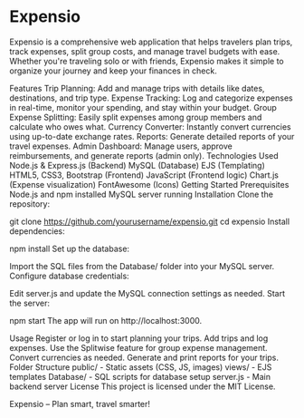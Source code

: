 # Expensio
Expensio is a comprehensive web application that helps travelers plan trips, track expenses, split group costs, and manage travel budgets with ease. Whether you're traveling solo or with friends, Expensio makes it simple to organize your journey and keep your finances in check.

Features
Trip Planning: Add and manage trips with details like dates, destinations, and trip type.
Expense Tracking: Log and categorize expenses in real-time, monitor your spending, and stay within your budget.
Group Expense Splitting: Easily split expenses among group members and calculate who owes what.
Currency Converter: Instantly convert currencies using up-to-date exchange rates.
Reports: Generate detailed reports of your travel expenses.
Admin Dashboard: Manage users, approve reimbursements, and generate reports (admin only).
Technologies Used
Node.js & Express.js (Backend)
MySQL (Database)
EJS (Templating)
HTML5, CSS3, Bootstrap (Frontend)
JavaScript (Frontend logic)
Chart.js (Expense visualization)
FontAwesome (Icons)
Getting Started
Prerequisites
Node.js and npm installed
MySQL server running
Installation
Clone the repository:

git clone https://github.com/yourusername/expensio.git
cd expensio
Install dependencies:

npm install
Set up the database:

Import the SQL files from the Database/ folder into your MySQL server.
Configure database credentials:

Edit server.js and update the MySQL connection settings as needed.
Start the server:

npm start
The app will run on http://localhost:3000.

Usage
Register or log in to start planning your trips.
Add trips and log expenses.
Use the Splitwise feature for group expense management.
Convert currencies as needed.
Generate and print reports for your trips.
Folder Structure
public/ - Static assets (CSS, JS, images)
views/ - EJS templates
Database/ - SQL scripts for database setup
server.js - Main backend server
License
This project is licensed under the MIT License.

Expensio – Plan smart, travel smarter!
